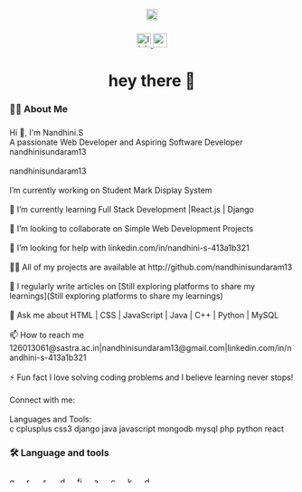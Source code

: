 <br clear="both">

<div align="center">
  <img height="20" src="https://user-images.githubusercontent.com/105108549/190127191-945c97b4-f2e8-47fe-b1da-ff678d31c0ed.gif"  />
</div>

###

<div align="center">
  <a href="https://www.linkedin.com/in/nandhini-s-413a1b321" target="_blank">
    <img src="https://img.shields.io/static/v1?message=LinkedIn&logo=linkedin&label=&color=0077B5&logoColor=white&labelColor=&style=for-the-badge" height="25" alt="linkedin logo"  />
  </a>
  <a href="126013061@sastra.ac.in" target="_blank">
    <img src="https://img.shields.io/static/v1?message=Gmail&logo=gmail&label=&color=D14836&logoColor=white&labelColor=&style=for-the-badge" height="25" alt="gmail logo"  />
  </a>
</div>

###

<h1 align="center">hey there 👋</h1>

###

<h3 align="left">👩‍💻  About Me</h3>

###

<p align="left">Hi 👋, I'm Nandhini.S<br>A passionate Web Developer and Aspiring Software Developer<br>nandhinisundaram13<br><br>nandhinisundaram13<br><br>I’m currently working on Student Mark Display System<br><br>🌱 I’m currently learning Full Stack Development |React.js | Django<br><br>👯 I’m looking to collaborate on Simple Web Development Projects<br><br>🤝 I’m looking for help with linkedin.com/in/nandhini-s-413a1b321<br><br>👨‍💻 All of my projects are available at http://github.com/nandhinisundaram13<br><br>📝 I regularly write articles on [Still exploring platforms to share my learnings](Still exploring platforms to share my learnings)<br><br>💬 Ask me about HTML | CSS | JavaScript | Java | C++ | Python | MySQL<br><br>📫 How to reach me 126013061@sastra.ac.in|nandhinisundaram13@gmail.com|linkedin.com/in/nandhini-s-413a1b321<br><br>⚡ Fun fact I love solving coding problems and I believe learning never stops!<br><br>Connect with me:<br><br>Languages and Tools:<br>c cplusplus css3 django java javascript mongodb mysql php python react</p>

###

<h3 align="left">🛠 Language and tools</h3>

###

<div align="left">
  <img src="https://cdn.jsdelivr.net/gh/devicons/devicon/icons/go/go-original-wordmark.svg" height="10" alt="go logo"  />
  <img width="12" />
  <img src="https://cdn.jsdelivr.net/gh/devicons/devicon/icons/rust/rust-original.svg" height="10" alt="rust logo"  />
  <img width="12" />
  <img src="https://cdn.jsdelivr.net/gh/devicons/devicon/icons/ruby/ruby-plain-wordmark.svg" height="10" alt="ruby logo"  />
  <img width="12" />
  <img src="https://cdn.jsdelivr.net/gh/devicons/devicon/icons/dot-net/dot-net-plain-wordmark.svg" height="10" alt="dot-net logo"  />
  <img width="12" />
  <img src="https://cdn.jsdelivr.net/gh/devicons/devicon/icons/firebase/firebase-plain-wordmark.svg" height="10" alt="firebase logo"  />
  <img width="12" />
  <img src="https://cdn.jsdelivr.net/gh/devicons/devicon/icons/amazonwebservices/amazonwebservices-line-wordmark.svg" height="10" alt="amazonwebservices logo"  />
  <img width="12" />
  <img src="https://cdn.jsdelivr.net/gh/devicons/devicon/icons/circleci/circleci-plain.svg" height="10" alt="circleci logo"  />
  <img width="12" />
  <img src="https://cdn.jsdelivr.net/gh/devicons/devicon/icons/kubernetes/kubernetes-plain.svg" height="10" alt="kubernetes logo"  />
  <img width="12" />
  <img src="https://cdn.jsdelivr.net/gh/devicons/devicon/icons/docker/docker-plain-wordmark.svg" height="10" alt="docker logo"  />
</div>

###
